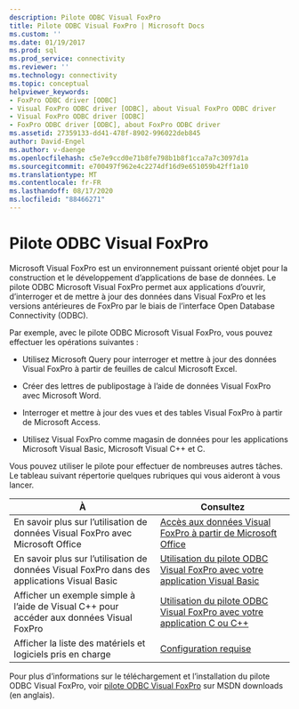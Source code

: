 ```yaml
---
description: Pilote ODBC Visual FoxPro
title: Pilote ODBC Visual FoxPro | Microsoft Docs
ms.custom: ''
ms.date: 01/19/2017
ms.prod: sql
ms.prod_service: connectivity
ms.reviewer: ''
ms.technology: connectivity
ms.topic: conceptual
helpviewer_keywords:
- FoxPro ODBC driver [ODBC]
- Visual FoxPro ODBC driver [ODBC], about Visual FoxPro ODBC driver
- Visual FoxPro ODBC driver [ODBC]
- FoxPro ODBC driver [ODBC], about FoxPro ODBC driver
ms.assetid: 27359133-dd41-478f-8902-996022deb845
author: David-Engel
ms.author: v-daenge
ms.openlocfilehash: c5e7e9ccd0e71b8fe798b1b8f1cca7a7c3097d1a
ms.sourcegitcommit: e700497f962e4c2274df16d9e651059b42ff1a10
ms.translationtype: MT
ms.contentlocale: fr-FR
ms.lasthandoff: 08/17/2020
ms.locfileid: "88466271"
---
```

# <a name="visual-foxpro-odbc-driver"></a>Pilote ODBC Visual FoxPro
Microsoft Visual FoxPro est un environnement puissant orienté objet pour la construction et le développement d’applications de base de données. Le pilote ODBC Microsoft Visual FoxPro permet aux applications d’ouvrir, d’interroger et de mettre à jour des données dans Visual FoxPro et les versions antérieures de FoxPro par le biais de l’interface Open Database Connectivity (ODBC).  
  
 Par exemple, avec le pilote ODBC Microsoft Visual FoxPro, vous pouvez effectuer les opérations suivantes :  
  
-   Utilisez Microsoft Query pour interroger et mettre à jour des données Visual FoxPro à partir de feuilles de calcul Microsoft Excel.  
  
-   Créer des lettres de publipostage à l’aide de données Visual FoxPro avec Microsoft Word.  
  
-   Interroger et mettre à jour des vues et des tables Visual FoxPro à partir de Microsoft Access.  
  
-   Utilisez Visual FoxPro comme magasin de données pour les applications Microsoft Visual Basic, Microsoft Visual C++ et C.  
  
 Vous pouvez utiliser le pilote pour effectuer de nombreuses autres tâches. Le tableau suivant répertorie quelques rubriques qui vous aideront à vous lancer.  
  
|À|Consultez|  
|--------|---------|  
|En savoir plus sur l’utilisation de données Visual FoxPro avec Microsoft Office|[Accès aux données Visual FoxPro à partir de Microsoft Office](../../odbc/microsoft/accessing-visual-foxpro-data-from-microsoft-office.md)|  
|En savoir plus sur l’utilisation de données Visual FoxPro dans des applications Visual Basic|[Utilisation du pilote ODBC Visual FoxPro avec votre application Visual Basic](../../odbc/microsoft/using-the-vfp-foxpro-odbc-driver-with-your-visual-basic-application.md)|  
|Afficher un exemple simple à l’aide de Visual C++ pour accéder aux données Visual FoxPro|[Utilisation du pilote ODBC Visual FoxPro avec votre application C ou C++](../../odbc/microsoft/using-the-visual-foxpro-odbc-driver-with-your-c-or-visual-c-application.md)|  
|Afficher la liste des matériels et logiciels pris en charge|[Configuration requise](../../odbc/microsoft/system-requirements-visual-foxpro-odbc-driver.md)|  
  
 Pour plus d’informations sur le téléchargement et l’installation du pilote ODBC Visual FoxPro, voir [pilote ODBC Visual FoxPro](https://go.microsoft.com/fwlink/?LinkId=121318) sur MSDN downloads (en anglais).
